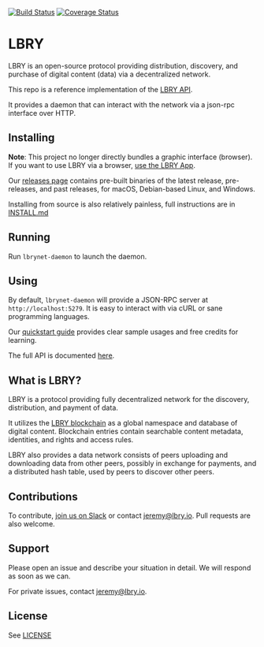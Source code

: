 [![Build Status](https://travis-ci.org/lbryio/lbry.svg?branch=master)](https://travis-ci.org/lbryio/lbry)
[![Coverage Status](https://coveralls.io/repos/github/lbryio/lbry/badge.svg)](https://coveralls.io/github/lbryio/lbry)

# LBRY

LBRY is an open-source protocol providing distribution, discovery, and purchase of digital content (data) via a decentralized network.

This repo is a reference implementation of the [LBRY API](https://lbry.io/api). 

It provides a daemon that can interact with the network via a json-rpc interface over HTTP.

## Installing

**Note**: This project no longer directly bundles a graphic interface (browser). If you want to use LBRY via a browser, [use the LBRY App](https://github.com/lbryio/lbry-app).

Our [releases page](https://github.com/lbryio/lbry/releases) contains pre-built binaries of the latest release, pre-releases, and past releases, for macOS, Debian-based Linux, and Windows.

Installing from source is also relatively painless, full instructions are in [INSTALL.md](INSTALL.md)

## Running

Run `lbrynet-daemon` to launch the daemon.

## Using

By default, `lbrynet-daemon` will provide a JSON-RPC server at `http://localhost:5279`. It is easy to interact with via cURL or sane programming languages.

Our [quickstart guide](http://lbry.io/quickstart) provides clear sample usages and free credits for learning.

The full API is documented [here](https://lbry.io/api).

## What is LBRY?

LBRY is a protocol providing fully decentralized network for the discovery, distribution, and payment of data. 

It utilizes the [LBRY blockchain](https://github.com/lbryio/lbrycrd) as a global namespace and database of digital content. Blockchain entries contain searchable content metadata, identities, and rights and access rules.

LBRY also provides a data network consists of peers uploading and downloading data from other peers, possibly in exchange for payments, and a distributed hash table, used by peers to discover other peers.

## Contributions

To contribute, [join us on Slack](https://slack.lbry.io/) or contact jeremy@lbry.io. Pull requests are also welcome.

## Support

Please open an issue and describe your situation in detail. We will respond as soon as we can.

For private issues, contact jeremy@lbry.io.

## License

See [LICENSE](LICENSE)
